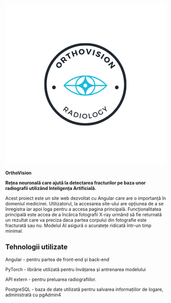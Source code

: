 
![Descriere](public/Orthovision.png)


**OrthoVision**  

**Rețea neuronală care ajută la detectarea fracturilor pe baza unor radiografii utilizând Inteligența Artificială.**

Acest proiect este un site web dezvoltat cu Angular care are o importanță în domeniul medicinei. Utilizatorul, la accesarea site-ului are opțiunea de a se înregistra iar apoi loga pentru a accesa pagina principală. Funcționalitatea principală este accea de a încărca fotografii X-ray urmând să fie returnată un rezultat care va preciza daca partea corpului din fotografie este fracturată sau nu. Modelul AI asigură o acuratețe ridicată într-un timp minimal.


## Tehnologii utilizate

Angular - pentru partea de front-end și back-end 

PyTorch - librărie utilizată pentru învățarea și antrenarea modelului

API extern - pentru preluarea radiografiilor.

PostgreSQL - baza de date utilizată pentru salvarea informațiilor de logare, administrată cu pgAdmin4

